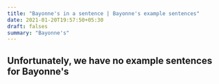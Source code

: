 ```yaml
---
title: "Bayonne's in a sentence | Bayonne's example sentences"
date: 2021-01-20T19:57:50+05:30
draft: falses
summary: "Bayonne's"
---
```

## Unfortunately, we have no example sentences for Bayonne's                 
